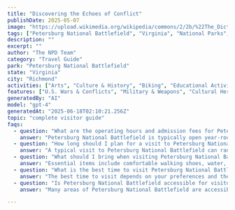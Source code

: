 ```yaml
---
title: "Discovering the Echoes of Conflict"
publishDate: 2025-05-07
image: "https://upload.wikimedia.org/wikipedia/commons/2/2b/%22The_Dictator%22.JPG"
tags: ["Petersburg National Battlefield", "Virginia", "National Parks", "Travel Guide", "Richmond", "Outdoor Recreation", "Family Travel", "Adventure"]
description: ""
excerpt: ""
author: "The NPD Team"
category: "Travel Guide"
park: "Petersburg National Battlefield"
state: "Virginia"
city: "Richmond"
activities: ["Arts", "Culture & History", "Biking", "Educational Activities", "Fishing & Hunting", "Guided & Self-Guided Tours", "Hiking & Trekking", "Motorized Recreation"]
features: ["U.S. Wars & Conflicts", "Military & Weapons", "Cultural Heritage & Society", "Wildlife & Conservation"]
generatedBy: "AI"
model: "gpt-4"
generatedAt: "2025-06-18T02:10:21.256Z"
topic: "complete visitor guide"
faqs:
  - question: "What are the operating hours and admission fees for Petersburg National Battlefield?"
    answer: "Petersburg National Battlefield is typically open year-round, though specific hours may vary by season. Most national parks charge an entrance fee, but some sites are free to visit. Check the official NPS website for current hours and fee information."
  - question: "How long should I plan for a visit to Petersburg National Battlefield?"
    answer: "A typical visit to Petersburg National Battlefield can range from a few hours to a full day, depending on your interests and the activities you choose. Allow extra time for hiking, photography, and exploring visitor centers."
  - question: "What should I bring when visiting Petersburg National Battlefield?"
    answer: "Essential items include comfortable walking shoes, water, snacks, sunscreen, and weather-appropriate clothing. Bring a camera to capture the scenic views and consider binoculars for wildlife viewing."
  - question: "What is the best time to visit Petersburg National Battlefield?"
    answer: "The best time to visit depends on your preferences and the activities you plan to enjoy. Spring and fall often offer pleasant weather and fewer crowds, while summer provides the longest daylight hours."
  - question: "Is Petersburg National Battlefield accessible for visitors with mobility needs?"
    answer: "Many areas of Petersburg National Battlefield are accessible to visitors with mobility needs, including paved trails and accessible facilities. Contact the park directly for specific accessibility information and current conditions."

---
```


